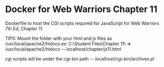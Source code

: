 # Docker for Web Warriors Chapter 11
Dockerfile to host the CGI scripts required for JavaScript for Web Warriors 7th Ed, Chapter 11

TIPS:
Mount the folder with your html and js files as /usr/local/apache2/htdocs
ex: C:\Student Files\Chapter 11\ => /usr/local/apache2/htdocs
  -- localhost/chapter/js11.html

cgi scripts will be under the cgi-bin path
  -- localhost/cgi-bin/archives.pl
